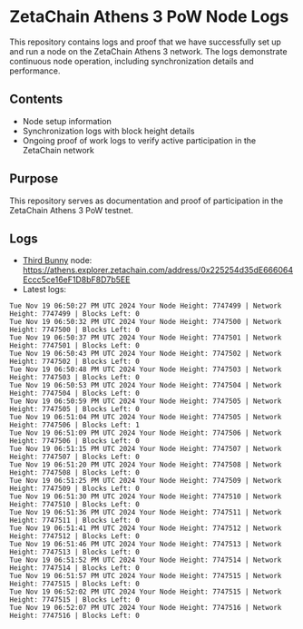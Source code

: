 # ZetaChain Athens 3 PoW Node Logs
This repository contains logs and proof that we have successfully set up and run a node on the ZetaChain Athens 3 network. The logs demonstrate continuous node operation, including synchronization details and performance.

## Contents
- Node setup information
- Synchronization logs with block height details
- Ongoing proof of work logs to verify active participation in the ZetaChain network

## Purpose
This repository serves as documentation and proof of participation in the ZetaChain Athens 3 PoW testnet.

## Logs

- [Third Bunny](https://thirdbunny.xyz/) node: https://athens.explorer.zetachain.com/address/0x225254d35dE666064Eccc5ce16eF1D8bF8D7b5EE
- Latest logs:
```
Tue Nov 19 06:50:27 PM UTC 2024 Your Node Height: 7747499 | Network Height: 7747499 | Blocks Left: 0
Tue Nov 19 06:50:32 PM UTC 2024 Your Node Height: 7747500 | Network Height: 7747500 | Blocks Left: 0
Tue Nov 19 06:50:37 PM UTC 2024 Your Node Height: 7747501 | Network Height: 7747501 | Blocks Left: 0
Tue Nov 19 06:50:43 PM UTC 2024 Your Node Height: 7747502 | Network Height: 7747502 | Blocks Left: 0
Tue Nov 19 06:50:48 PM UTC 2024 Your Node Height: 7747503 | Network Height: 7747503 | Blocks Left: 0
Tue Nov 19 06:50:53 PM UTC 2024 Your Node Height: 7747504 | Network Height: 7747504 | Blocks Left: 0
Tue Nov 19 06:50:59 PM UTC 2024 Your Node Height: 7747505 | Network Height: 7747505 | Blocks Left: 0
Tue Nov 19 06:51:04 PM UTC 2024 Your Node Height: 7747505 | Network Height: 7747506 | Blocks Left: 1
Tue Nov 19 06:51:09 PM UTC 2024 Your Node Height: 7747506 | Network Height: 7747506 | Blocks Left: 0
Tue Nov 19 06:51:15 PM UTC 2024 Your Node Height: 7747507 | Network Height: 7747507 | Blocks Left: 0
Tue Nov 19 06:51:20 PM UTC 2024 Your Node Height: 7747508 | Network Height: 7747508 | Blocks Left: 0
Tue Nov 19 06:51:25 PM UTC 2024 Your Node Height: 7747509 | Network Height: 7747509 | Blocks Left: 0
Tue Nov 19 06:51:30 PM UTC 2024 Your Node Height: 7747510 | Network Height: 7747510 | Blocks Left: 0
Tue Nov 19 06:51:36 PM UTC 2024 Your Node Height: 7747511 | Network Height: 7747511 | Blocks Left: 0
Tue Nov 19 06:51:41 PM UTC 2024 Your Node Height: 7747512 | Network Height: 7747512 | Blocks Left: 0
Tue Nov 19 06:51:46 PM UTC 2024 Your Node Height: 7747513 | Network Height: 7747513 | Blocks Left: 0
Tue Nov 19 06:51:52 PM UTC 2024 Your Node Height: 7747514 | Network Height: 7747514 | Blocks Left: 0
Tue Nov 19 06:51:57 PM UTC 2024 Your Node Height: 7747515 | Network Height: 7747515 | Blocks Left: 0
Tue Nov 19 06:52:02 PM UTC 2024 Your Node Height: 7747515 | Network Height: 7747515 | Blocks Left: 0
Tue Nov 19 06:52:07 PM UTC 2024 Your Node Height: 7747516 | Network Height: 7747516 | Blocks Left: 0
```
